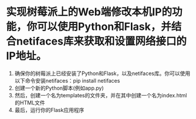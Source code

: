 # 实现树莓派上的Web端修改本机IP的功能，你可以使用Python和Flask，并结合netifaces库来获取和设置网络接口的IP地址。

1. 确保你的树莓派上已经安装了Python和Flask，以及netifaces库。你可以使用以下命令安装netifaces：pip install netifaces
2. 创建一个新的Python脚本(例如app.py)
3. 然后，创建一个名为templates的文件夹，并在其中创建一个名为index.html的HTML文件
4. 最后，运行你的Flask应用程序